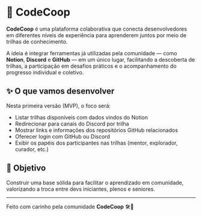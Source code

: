 # 🧩 CodeCoop

**CodeCoop** é uma plataforma colaborativa que conecta desenvolvedores em diferentes níveis de experiência para aprenderem juntos por meio de trilhas de conhecimento.

A ideia é integrar ferramentas já utilizadas pela comunidade — como **Notion**, **Discord** e **GitHub** — em um único lugar, facilitando a descoberta de trilhas, a participação em desafios práticos e o acompanhamento do progresso individual e coletivo.

## ✨ O que vamos desenvolver

Nesta primeira versão (MVP), o foco será:

- Listar trilhas disponíveis com dados vindos do Notion
- Redirecionar para canais do Discord por trilha
- Mostrar links e informações dos repositórios GitHub relacionados
- Oferecer login com GitHub ou Discord
- Exibir os papéis dos participantes nas trilhas (mentor, explorador, curador, etc.)

## 🌱 Objetivo

Construir uma base sólida para facilitar o aprendizado em comunidade, valorizando a troca entre devs iniciantes, plenos e seniores.

---

Feito com carinho pela comunidade **CodeCoop** 🛠️💜